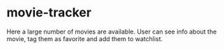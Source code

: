 # movie-tracker
Here a large number of movies are available. User can see info about the movie, tag them as favorite and add them to watchlist.
